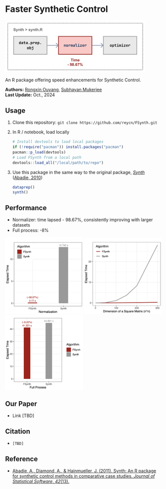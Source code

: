# Faster Synthetic Control

<p align="left">

  <img src="./figure/struct.png" width="450" alt="accessibility text">
</p>
An R package offering speed enhancements for Synthetic Control.  
  
**Authors:** [Rongxin Ouyang](https://rongxin.me/cv), [Subhayan Mukerjee](https://discovery.nus.edu.sg/19113-subhayan-mukerjee)  
**Last Update:** Oct., 2024  

## Usage

1. Clone this repository:
   `git clone https://github.com/reycn/FSynth.git`
2. In R / notebook, load locally

    ```R
    # Install devtools to load local packages
    if (!require("pacman")) install.packages("pacman")
    pacman::p_load(devtools)
    # Load FSynth from a local path
    devtools::load_all("/local/path/to/repo")
    ```

3. Use this package in the same way to the original package, [*Synth*](https://cran.r-project.org/web/packages/Synth/Synth.pdf) ([Abadie, 2010](https://www.jstatsoft.org/article/view/v042i13))

    ```R
    dataprep()
    synth()
    ```

## Performance

- Normalizer: time lapsed - 98.67%, consistently improving with larger datasets
- Full process: -8%

<p align="left">
  <img src="./figure/normal.bench.png" width="250" alt="accessibility text">
  <img src="./figure/sizes.png" width="250" alt="accessibility text">
  <img src="./figure/full.png" width="250" alt="accessibility text">
</p>

## Our Paper

- Link [TBD]

## Citation

- `[TBD]`

## Reference

- [Abadie, A., Diamond, A., & Hainmueller, J. (2011). Synth: An R package for synthetic control methods in comparative case studies. *Journal of Statistical Software*, *42*(13).](<https://www.jstatsoft.org/article/view/v042i13>)
